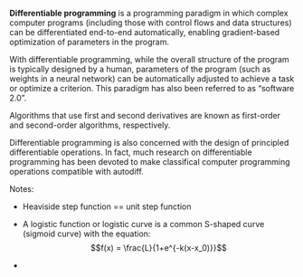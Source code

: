 **Differentiable programming** is a programming paradigm in which complex computer programs (including those with control flows and data structures) can be differentiated end-to-end automatically, enabling gradient-based
optimization of parameters in the program.

With differentiable programming, while the overall structure of the program is typically designed by a human, parameters of the program (such as weights in a neural network) can be automatically adjusted to achieve a task or optimize a criterion. This paradigm has also been referred to as “software 2.0”.

Algorithms that use first and second derivatives are known as first-order and second-order algorithms, respectively.

Differentiable programming is also concerned with the design of principled differentiable operations. In fact, much research on differentiable programming has been devoted to make classifical computer programming operations compatible with autodiff.



Notes:
- Heaviside step function == unit step function

- A logistic function or logistic curve is a common S-shaped curve (sigmoid curve) with the equation:
$$f(x) = \frac{L}{1+e^{-k(x-x_0)}}$$

- 